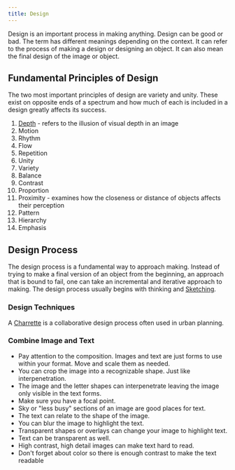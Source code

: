 ```yaml
---
title: Design
---
```


Design is an important process in making anything. Design can be good or bad. The term has different meanings depending on the context. It can refer to the process of making a design or designing an object. It can also mean the final design of the image or object.

## Fundamental Principles of Design

The two most important principles of design are variety and unity. These exist on opposite ends of a spectrum and how much of each is included in a design greatly affects its success.

1. [Depth](depth.md) - refers to the illusion of visual depth in an image
2. Motion
3. Rhythm
4. Flow
5. Repetition
6. Unity
7. Variety
8. Balance
9. Contrast
10. Proportion
11. Proximity - examines how the closeness or distance of objects affects their perception
12. Pattern
13. Hierarchy
14. Emphasis

## Design Process

The design process is a fundamental way to approach making. Instead of trying to make a final version of an object from the beginning, an approach that is bound to fail, one can take an incremental and iterative approach to making. The design process usually begins with thinking and [Sketching](../drawing/sketching.md).

### Design Techniques

A [Charrette](charrette.md) is a collaborative design process often used in urban planning.

### Combine Image and Text

- Pay attention to the composition. Images and text are just forms to use within your format. Move and scale them as needed.
- You can crop the image into a recognizable shape. Just like interpenetration.
- The image and the letter shapes can interpenetrate leaving the image only visible in the text forms.
- Make sure you have a focal point.
- Sky or "less busy" sections of an image are good places for text.
- The text can relate to the shape of the image.
- You can blur the image to highlight the text.
- Transparent shapes or overlays can change your image to highlight text.
- Text can be transparent as well.
- High contrast, high detail images can make text hard to read.
- Don't forget about color so there is enough contrast to make the text readable
